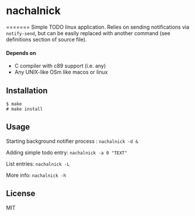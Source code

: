 # nachalnick
=======
Simple TODO linux application.
Relies on sending notifications via ```notify-send```, but can be easily replaced with another command (see definitions section of source file).

#### Depends on
* C compiler with c89 support (i.e. any)
* Any UNIX-like OSm like macos or linux

## Installation
```
$ make
# make install
```

## Usage
Starting background notifier process : ```nachalnick -d &```

Adding simple todo entry: ```nachalnick -a 0 "TEXT"```

List entries: ```nachalnick -L```

More info: ```nachalnick -h```

## License
MIT
